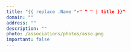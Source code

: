 ```yaml
---
title: "{{ replace .Name "-" " " | title }}"
domain: ""
address: ""
description: ""
photo: /associations/photos/asso.png
important: false
---
```


